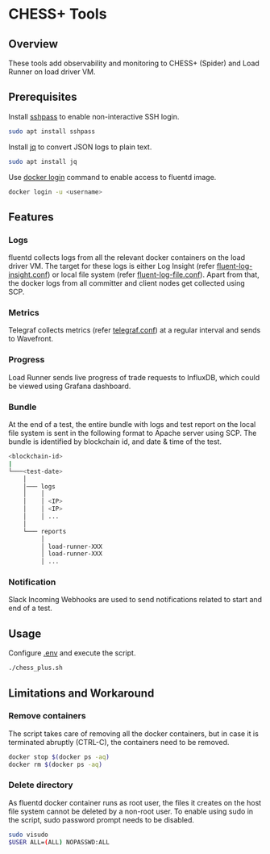 # CHESS+ Tools

## Overview

These tools add observability and monitoring to CHESS+ (Spider) and Load Runner on load driver VM.

## Prerequisites

Install [sshpass](https://linux.die.net/man/1/sshpass) to enable non-interactive SSH login.

```bash
sudo apt install sshpass
```

Install [jq](https://stedolan.github.io/jq/) to convert JSON logs to plain text.

```bash
sudo apt install jq
```

Use [docker login](https://docs.docker.com/engine/reference/commandline/login/) command to enable access to fluentd image.

```bash
docker login -u <username>
```

## Features

### Logs 

fluentd collects logs from all the relevant docker containers on the load driver VM. The target for these logs is either Log Insight (refer [fluent-log-insight.conf](fluent-log-insight.conf)) or local file system (refer [fluent-log-file.conf](fluent-log-file.conf)).
Apart from that, the docker logs from all committer and client nodes get collected using SCP.

### Metrics

Telegraf collects metrics (refer [telegraf.conf](telegraf.conf)) at a regular interval and sends to Wavefront.

### Progress

Load Runner sends live progress of trade requests to InfluxDB, which could be viewed using Grafana dashboard. 

### Bundle

At the end of a test, the entire bundle with logs and test report on the local file system is sent in the following format to Apache server using SCP.
The bundle is identified by blockchain id, and date & time of the test.

```bash
<blockchain-id>
|  
└───<test-date>
    │
    │─── logs
    │    │
    │    │ <IP>
    │    │ <IP>
    │    │ ...
    │
    └─── reports
         │
         │ load-runner-XXX
         │ load-runner-XXX
         │ ...
```

### Notification

Slack Incoming Webhooks are used to send notifications related to start and end of a test.

## Usage

Configure [.env](.env) and execute the script.

```bash
./chess_plus.sh
```

## Limitations and Workaround


### Remove containers

The script takes care of removing all the docker containers, but in case it is terminated abruptly (CTRL-C), the containers need to be removed.

```bash
docker stop $(docker ps -aq)
docker rm $(docker ps -aq)
```

### Delete directory

As fluentd docker container runs as root user, the files it creates on the host file system cannot be deleted by a non-root user.
To enable using sudo in the script, sudo password prompt needs to be disabled.

```bash
sudo visudo
$USER ALL=(ALL) NOPASSWD:ALL
```
